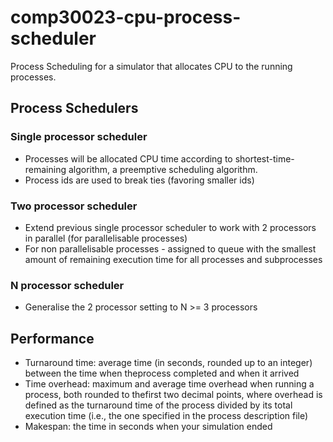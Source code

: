 # comp30023-cpu-process-scheduler
Process Scheduling for a simulator that allocates CPU to the running processes. 

## Process Schedulers

### Single processor scheduler
- Processes will be allocated CPU time according to shortest-time-remaining algorithm, a preemptive scheduling algorithm.
- Process ids are used to break ties (favoring smaller ids)

### Two processor scheduler
- Extend previous single processor scheduler to work with 2 processors in parallel (for parallelisable processes)
- For non parallelisable processes - assigned to queue with the smallest amount of remaining execution time for all processes and subprocesses

### N processor scheduler
- Generalise the 2 processor setting to N >= 3 processors

## Performance
- Turnaround time: average time (in seconds, rounded up to an integer) between the time when theprocess completed and when it arrived
- Time overhead: maximum and average time overhead when running a process, both rounded to thefirst two decimal points, where overhead is defined as the turnaround time of the process divided by its total execution time (i.e., the one specified in the process description file)
- Makespan: the time in seconds when your simulation ended
